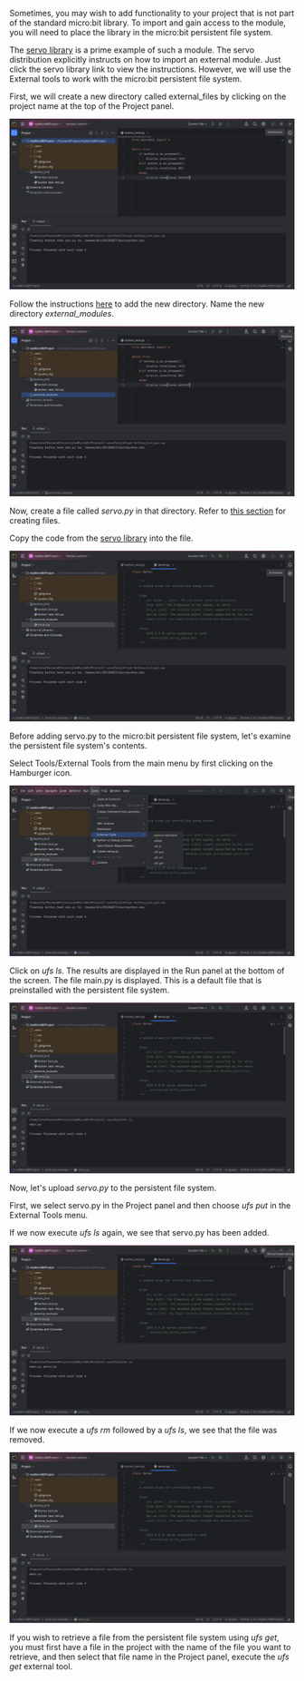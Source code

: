 Sometimes, you may wish to add functionality to your project 
that is not part of the standard micro:bit library.
To import and gain access to the module, you will need to place the 
library in the micro:bit persistent file system.

The [servo library](https://github.com/microbit-playground/microbit-servo-class) 
is a prime example of such a module. 
The servo distribution explicitly instructs on how to
import an external module. Just click the servo library link 
to view the instructions. However, we will use the External tools to work with the micro:bit persistent file system.

First, we will create a new directory called external_files by 
clicking on the project name at the top of the Project panel.



![](./images/fs1.png)

Follow the instructions 
[here](add_directory.md)
to add the new directory.
Name the new
directory _external_modules_.

![](./images/fs2.png)

Now, create a file called _servo.py_ in that directory. Refer to 
[this section](add_file.md) 
for creating files.

Copy the code from the 
[servo library](https://github.com/microbit-playground/microbit-servo-class) into
the file.

![](./images/fs3.png)

Before adding servo.py to the 
micro:bit persistent file system, let's examine the persistent file system's contents.

Select Tools/External Tools from the main 
menu by first clicking on the Hamburger icon.

![](./images/fs4.png)

Click on _ufs ls_.
The results are displayed in the Run panel at the bottom of the screen. The file
main.py is displayed. This is a default file that is preinstalled with the
persistent file system.


![](./images/fs5.png)

Now, let's upload _servo.py_ to the persistent file system.


First, we select servo.py in the Project panel and then choose _ufs put_ in the External Tools menu.

If we now execute _ufs ls_ again, we see that servo.py has been added.

![](./images/fs6.png)

If we now execute a _ufs rm_ followed by a _ufs ls_, we see that the file was
removed.

![](./images/fs5.png)

If you wish to retrieve a file from the persistent file system using 
_ufs get_, you must first have a file in the project with the name of the file
you want 
to retrieve, and then select that file name in the Project panel, 
execute the _ufs get_ 
external tool.